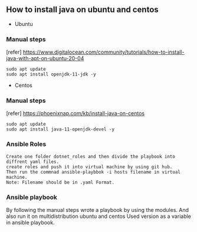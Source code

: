 How to install java on ubuntu and centos
------------------------------------------
* Ubuntu
### Manual steps
[refer] https://www.digitalocean.com/community/tutorials/how-to-install-java-with-apt-on-ubuntu-20-04
```
sudo apt update
sudo apt install openjdk-11-jdk -y
```
* Centos
 ### Manual steps
 [refer] https://phoenixnap.com/kb/install-java-on-centos
 ```
sudo apt update
sudo apt install java-11-openjdk-devel -y
```
### Ansible Roles
```
Create one folder dotnet_roles and then divide the playbook into diffrent yaml files.
create roles and push it into virtual machine by using git hub.
Then run the commnad ansible-playbbok -i hosts filename in virtual machine.
Note: Filename should be in .yaml Format.
```

### Ansible playbook

By following the manual steps wrote a playbook by using the modules.
And also run it on multidistribution ubuntu and centos
Used version as a variable in ansible playbook.


